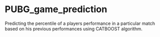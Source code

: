 # PUBG_game_prediction
Predicting the percentile of a players performance in a particular match based on his previous performances using CATBOOST algorithm.
